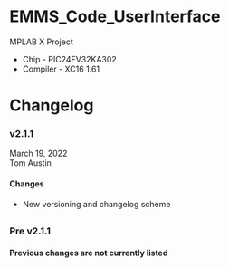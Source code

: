 # EMMS_Code_UserInterface
MPLAB X Project
- Chip - PIC24FV32KA302
- Compiler - XC16 1.61

# Changelog
### v2.1.1
March 19, 2022<br />
Tom Austin
#### Changes
- New versioning and changelog scheme
## 
### Pre v2.1.1
#### Previous changes are not currently listed
